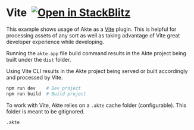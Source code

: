 # Vite &nbsp;[![Open in StackBlitz][stackblitz-src]][stackblitz-href]

This example shows usage of Akte as a [Vite][vite] plugin. This is helpful for processing assets of any sort as well as taking advantage of Vite great developer experience while developing.

Running the `akte.app` file build command results in the Akte project being built under the `dist` folder.

Using Vite CLI results in the Akte project being served or built accordingly and processed by Vite.

```bash
npm run dev    # Dev project
npm run build  # Build project
```

To work with Vite, Akte relies on a `.akte` cache folder (configurable). This folder is meant to be gitignored.

```ignore
.akte
```

[vite]: https://vitejs.dev
[stackblitz-src]: https://developer.stackblitz.com/img/open_in_stackblitz_small.svg
[stackblitz-href]: https://stackblitz.com/github/lihbr/akte/tree/master/examples/vite?file=files%2Findex.ts&theme=dark
